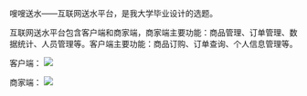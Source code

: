 嗖嗖送水——互联网送水平台，是我大学毕业设计的选题。

互联网送水平台包含客户端和商家端，商家端主要功能：商品管理、订单管理、数据统计、人员管理等。客户端主要功能：商品订购、订单查询、个人信息管理等。

客户端：
![](https://tva1.sinaimg.cn/large/007S8ZIlgy1gebarowauxj31di0u078j.jpg)

商家端：
![](https://tva1.sinaimg.cn/large/007S8ZIlgy1gebaryzkgbj31dm0u0jzn.jpg)
